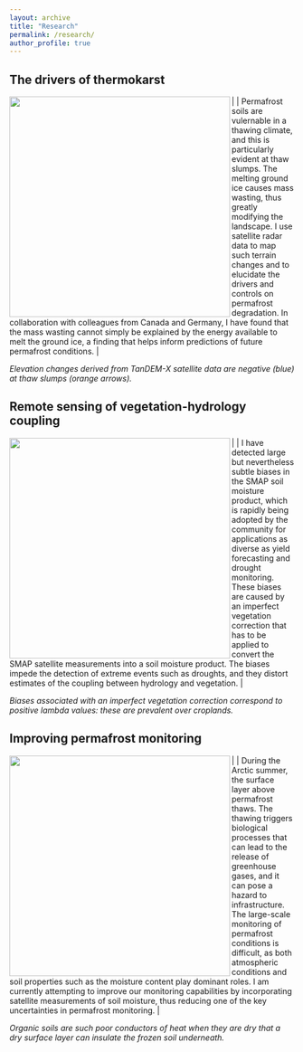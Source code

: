 ```yaml
---
layout: archive
title: "Research"
permalink: /research/
author_profile: true
---
```



## The drivers of thermokarst

|<a href="http://szwieback.github.io/files/bykovskybig.png"><img src="http://szwieback.github.io/files/bykovskybig.png" align="left" width="390" ></a> | Permafrost soils are vulernable in a thawing climate, and this is particularly evident at thaw slumps. The melting ground ice causes mass wasting, thus greatly modifying the landscape. I use satellite radar data to map such terrain changes and to elucidate the drivers and controls on permafrost degradation. In collaboration with colleagues from Canada and Germany, I have found that the mass wasting cannot simply be explained by the energy available to melt the ground ice, a finding that helps inform predictions of future permafrost conditions. |

*Elevation changes derived from TanDEM-X satellite data are negative (blue) at thaw slumps (orange arrows).*

## Remote sensing of vegetation-hydrology coupling

|<a href="http://szwieback.github.io/files/maplambda.png"><img src="http://szwieback.github.io/files/maplambda.png" align="left" width="390" ></a> | I have detected large but nevertheless subtle biases in the SMAP soil moisture product, which is rapidly being adopted by the community for applications as diverse as yield forecasting and drought monitoring. These biases are caused by an imperfect vegetation correction that has to be applied to convert the SMAP satellite measurements into a soil moisture product. The biases impede the detection of extreme events such as droughts, and they distort estimates of the coupling between hydrology and vegetation. |

*Biases associated with an imperfect vegetation correction correspond to positive lambda values: these are prevalent over croplands.*

## Improving permafrost monitoring

|<a href="http://szwieback.github.io/files/cryogrid3.png"><img src="http://szwieback.github.io/files/cryogrid3.png" align="left" width="390" ></a> | During the Arctic summer, the surface layer above permafrost thaws. The thawing triggers biological processes that can lead to the release of greenhouse gases, and it can pose a hazard to infrastructure. The large-scale monitoring of permafrost conditions is difficult, as both atmospheric conditions and soil properties such as the moisture content play dominant roles. I am currently attempting to improve our monitoring capabilities by incorporating satellite measurements of soil moisture, thus reducing one of the key uncertainties in permafrost monitoring. |

*Organic soils are such poor conductors of heat when they are dry that a dry surface layer can insulate the frozen soil underneath.*